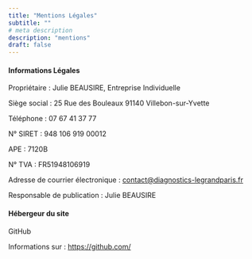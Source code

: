 ```yaml
---
title: "Mentions Légales"
subtitle: ""
# meta description
description: "mentions"
draft: false
---
```


#### Informations Légales
Propriétaire : Julie BEAUSIRE, Entreprise Individuelle

Siège social : 25 Rue des Bouleaux 91140 Villebon-sur-Yvette

Téléphone : 07 67 41 37 77

N° SIRET : 948 106 919 00012

APE : 7120B

N° TVA : FR51948106919

Adresse de courrier électronique : contact@diagnostics-legrandparis.fr

Responsable de publication : Julie BEAUSIRE

#### Hébergeur du site
GitHub

Informations sur : https://github.com/
